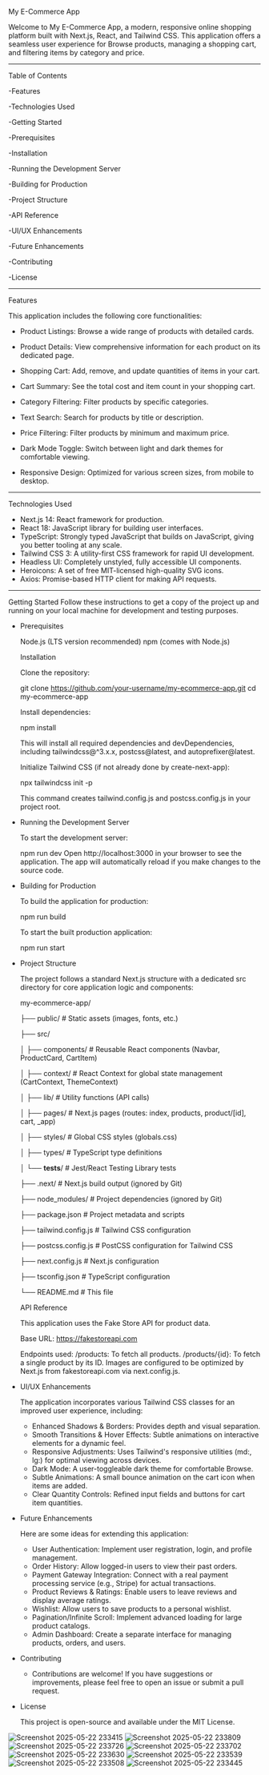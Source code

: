 My E-Commerce App

Welcome to My E-Commerce App, a modern, responsive online shopping platform built with Next.js, React, and Tailwind CSS. This application offers a seamless user experience for Browse products, managing a shopping cart, and filtering items by category and price.

-------------------

Table of Contents

-Features

-Technologies Used

-Getting Started

-Prerequisites

-Installation

-Running the Development Server

-Building for Production

-Project Structure

-API Reference

-UI/UX Enhancements

-Future Enhancements

-Contributing

-License

-----------------

Features

This application includes the following core functionalities:

- Product Listings: Browse a wide range of products with detailed cards.

- Product Details: View comprehensive information for each product on its dedicated page.

- Shopping Cart: Add, remove, and update quantities of items in your cart.

- Cart Summary: See the total cost and item count in your shopping cart.

- Category Filtering: Filter products by specific categories.

- Text Search: Search for products by title or description.

- Price Filtering: Filter products by minimum and maximum price.

- Dark Mode Toggle: Switch between light and dark themes for comfortable viewing.

- Responsive Design: Optimized for various screen sizes, from mobile to desktop.

--------------

Technologies Used

* Next.js 14: React framework for production.
* React 18: JavaScript library for building user interfaces.
* TypeScript: Strongly typed JavaScript that builds on JavaScript, giving you better tooling at any scale.
* Tailwind CSS 3: A utility-first CSS framework for rapid UI development.
* Headless UI: Completely unstyled, fully accessible UI components.
* Heroicons: A set of free MIT-licensed high-quality SVG icons.
* Axios: Promise-based HTTP client for making API requests.


-----------------

Getting Started
Follow these instructions to get a copy of the project up and running on your local machine for development and testing purposes.


- Prerequisites

  Node.js (LTS version recommended)
  npm (comes with Node.js)

  Installation

   Clone the repository:

   git clone https://github.com/your-username/my-ecommerce-app.git
   cd my-ecommerce-app

  Install dependencies:

   npm install

  This will install all required dependencies and devDependencies, including tailwindcss@^3.x.x, postcss@latest, and autoprefixer@latest.

  Initialize Tailwind CSS (if not already done by create-next-app):

   npx tailwindcss init -p

  This command creates tailwind.config.js and postcss.config.js in your project root.

- Running the Development Server

  To start the development server:

  npm run dev
  Open http://localhost:3000 in your browser to see the application. The app will automatically reload if you make changes to the source code.


- Building for Production

  To build the application for production:

   npm run build

  To start the built production application:

   npm run start

- Project Structure

  The project follows a standard Next.js structure with a dedicated src directory for core application logic and components:


  my-ecommerce-app/

  ├── public/                  # Static assets (images, fonts, etc.)

  ├── src/

  │   ├── components/          # Reusable React components (Navbar, ProductCard, CartItem)

  │   ├── context/             # React Context for global state management (CartContext, ThemeContext)

  │   ├── lib/                 # Utility functions (API calls)

  │   ├── pages/               # Next.js pages (routes: index, products, product/[id], cart, _app)

  │   ├── styles/              # Global CSS styles (globals.css)

  │   ├── types/               # TypeScript type definitions

  │   └── __tests__/           # Jest/React Testing Library tests

  ├── .next/                   # Next.js build output (ignored by Git)

  ├── node_modules/            # Project dependencies (ignored by Git)


  ├── package.json             # Project metadata and scripts

  ├── tailwind.config.js       # Tailwind CSS configuration

  ├── postcss.config.js        # PostCSS configuration for Tailwind CSS

  ├── next.config.js           # Next.js configuration

  ├── tsconfig.json            # TypeScript configuration

  └── README.md                # This file

  API Reference

  This application uses the Fake Store API for product data.

  Base URL: https://fakestoreapi.com

  Endpoints used:
  /products: To fetch all products.
  /products/{id}: To fetch a single product by its ID.
  Images are configured to be optimized by Next.js from fakestoreapi.com via next.config.js.

- UI/UX Enhancements

  The application incorporates various Tailwind CSS classes for an improved user experience, including:

  * Enhanced Shadows & Borders: Provides depth and visual separation.
  * Smooth Transitions & Hover Effects: Subtle animations on interactive elements for a dynamic feel.
  * Responsive Adjustments: Uses Tailwind's responsive utilities (md:, lg:) for optimal viewing across devices.
  * Dark Mode: A user-toggleable dark theme for comfortable Browse.
  * Subtle Animations: A small bounce animation on the cart icon when items are added.
  * Clear Quantity Controls: Refined input fields and buttons for cart item quantities.

- Future Enhancements

  Here are some ideas for extending this application:

  * User Authentication: Implement user registration, login, and profile management.
  * Order History: Allow logged-in users to view their past orders.
  * Payment Gateway Integration: Connect with a real payment processing service (e.g., Stripe) for actual transactions.
  * Product Reviews & Ratings: Enable users to leave reviews and display average ratings.
  * Wishlist: Allow users to save products to a personal wishlist.
  * Pagination/Infinite Scroll: Implement advanced loading for large product catalogs.
  * Admin Dashboard: Create a separate interface for managing products, orders, and users.

- Contributing

   * Contributions are welcome! If you have suggestions or improvements, please feel free to open an issue or submit a pull request.

- License

   This project is open-source and available under the MIT License.

![Screenshot 2025-05-22 233415](https://github.com/user-attachments/assets/2867b8bb-26e1-4b82-a843-ace70be8b50c)
![Screenshot 2025-05-22 233809](https://github.com/user-attachments/assets/42782c10-e779-4067-b581-cb252a5236ad)
![Screenshot 2025-05-22 233726](https://github.com/user-attachments/assets/2cf554e8-dba1-4b26-9933-ae944a43cc91)
![Screenshot 2025-05-22 233702](https://github.com/user-attachments/assets/d0dbdadf-562c-43f2-bc58-80e5a8128b0b)
![Screenshot 2025-05-22 233630](https://github.com/user-attachments/assets/86876ca3-d7ff-40d0-837c-35e8c5506dfc)
![Screenshot 2025-05-22 233539](https://github.com/user-attachments/assets/3239d3fb-ba22-4e8c-99ea-8e2df29b104e)
![Screenshot 2025-05-22 233508](https://github.com/user-attachments/assets/4b71089d-782e-43f5-95c2-01445406d335)
![Screenshot 2025-05-22 233445](https://github.com/user-attachments/assets/286f7b69-f9c9-4398-8d68-c2a604cb1799)
